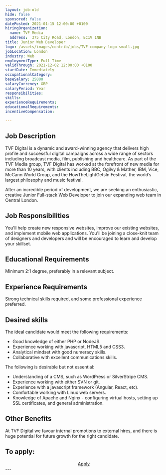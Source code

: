 ```yaml
---
layout: job-old
hide: false
sponsored: false
datePosted: 2021-01-15 12:00:00 +0100
hiringOrganization:
  name: TVF Media
  address:  375 City Road, London, EC1V 1NB
title: Junior Web Developer
logo: /assets/images/contrib/jobs/TVF-company-logo-small.jpg
jobLocation: London
industry: Web
employmentType: Full Time
validThrough: 2021-12-02 12:00:00 +0100
startDate: Immediately
occupationalCategory:
baseSalary: 25000
salaryCurrency: GBP
salaryPeriod: Year
responsibilities:
skills:
experienceRequirements:
educationalRequirements:
incentiveCompensation:

---
```


## Job Description
TVF Digital is a dynamic and award-winning agency that delivers high profile and successful digital campaigns across a wide range of sectors including broadcast media, film, publishing and healthcare. As part of the TVF Media group, TVF Digital has worked at the forefront of new media for more than 10 years, with clients including BBC, Ogilvy & Mather, IBM, Vice, McCann World Group, and the HowTheLightGetsIn Festival, the world’s largest philosophy and music festival.

After an incredible period of development, we are seeking an enthusiastic, creative Junior Full-stack Web Developer to join our expanding web team in Central London. 

## Job Responsibilities
You'll help create new responsive websites, improve our existing websites, and implement mobile web applications. You'll be joining a close-knit team of designers and developers and will be encouraged to learn and develop your skillset.

## Educational Requirements
Minimum 2:1 degree, preferably in a relevant subject.

## Experience Requirements
Strong technical skills required, and some professional experience preferred.

## Desired skills
The ideal candidate would meet the following requirements:
- Good knowledge of either PHP or NodeJS.
- Experience working with javascript, HTML5 and CSS3.
- Analytical mindset with good numeracy skills.
- Collaborative with excellent communications skills.

The following is desirable but not essential:
- Understanding of a CMS, such as WordPress or SilverStripe CMS.
- Experience working with either SVN or git.
- Experience with a javascript framework (Angular, React, etc).
- Comfortable working with Linux web servers.
- Knowledge of Apache and Nginx - configuring virtual hosts, setting up SSL certificates, and general administration.

## Other Benefits
At TVF Digital we favour internal promotions to external hires, and there is huge potential for future growth for the right candidate.

## To apply:

<div class="to-apply" style="text-align: center">
  <a class="btn btn--dark" style="margin: 20px" href="http://www.tvf.co.uk/careers/tvf-digital/junior-web-developer">
    Apply
  </a>
</div>
---

